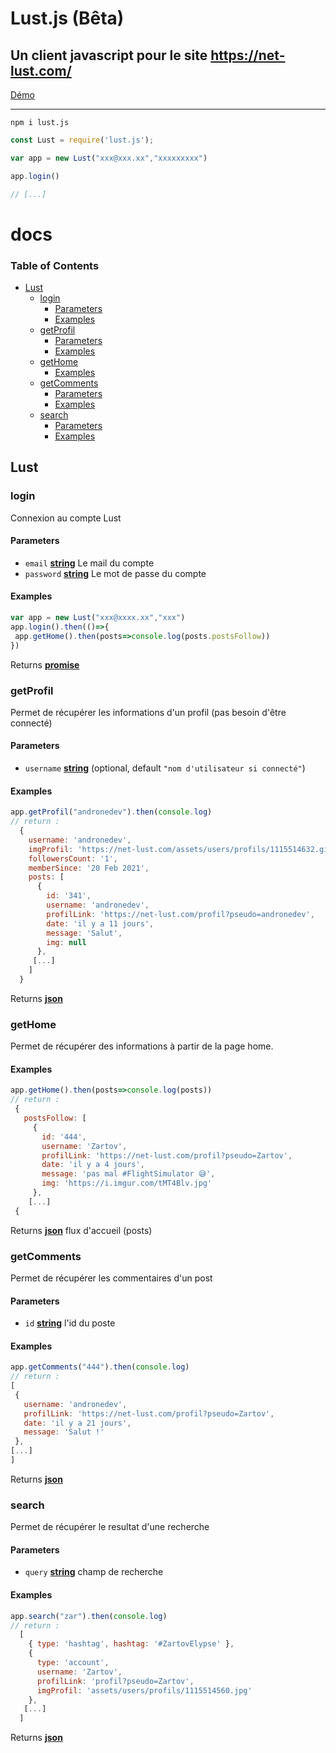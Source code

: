 # Lust.js (Bêta)

## Un client javascript pour le site <https://net-lust.com/>
[Démo](https://replit.com/@andronedev/lustjs-demo)
<hr/>

`npm i lust.js`

```js
const Lust = require('lust.js');

var app = new Lust("xxx@xxx.xx","xxxxxxxxx")

app.login()

// [...]
```

# docs

<!-- Generated by documentation.js. Update this documentation by updating the source code. -->

### Table of Contents

-   [Lust](#lust)
    -   [login](#login)
        -   [Parameters](#parameters)
        -   [Examples](#examples)
    -   [getProfil](#getprofil)
        -   [Parameters](#parameters-1)
        -   [Examples](#examples-1)
    -   [getHome](#gethome)
        -   [Examples](#examples-2)
    -   [getComments](#getcomments)
        -   [Parameters](#parameters-2)
        -   [Examples](#examples-3)
    -   [search](#search)
        -   [Parameters](#parameters-3)
        -   [Examples](#examples-4)

## Lust

### login

Connexion au compte Lust

#### Parameters

-   `email` **[string](https://developer.mozilla.org/docs/Web/JavaScript/Reference/Global_Objects/String)** Le mail du compte
-   `password` **[string](https://developer.mozilla.org/docs/Web/JavaScript/Reference/Global_Objects/String)** Le mot de passe du compte

#### Examples

```javascript
var app = new Lust("xxx@xxxx.xx","xxx")
app.login().then(()=>{
 app.getHome().then(posts=>console.log(posts.postsFollow))
})
```

Returns **[promise](https://developer.mozilla.org/docs/Web/JavaScript/Reference/Global_Objects/Promise)** 

### getProfil

Permet de récupérer les informations d'un profil
(pas besoin d'être connecté)

#### Parameters

-   `username` **[string](https://developer.mozilla.org/docs/Web/JavaScript/Reference/Global_Objects/String)**  (optional, default `"nom d'utilisateur si connecté"`)

#### Examples

```javascript
app.getProfil("andronedev").then(console.log)
// return :
  {
    username: 'andronedev',
    imgProfil: 'https://net-lust.com/assets/users/profils/1115514632.gif',
    followersCount: '1',
    memberSince: '20 Feb 2021',
    posts: [
      {
        id: '341',
        username: 'andronedev',
        profilLink: 'https://net-lust.com/profil?pseudo=andronedev',
        date: 'il y a 11 jours',
        message: 'Salut',
        img: null
      },
     [...]
    ]
  }
```

Returns **[json](https://developer.mozilla.org/docs/Web/JavaScript/Reference/Global_Objects/JSON)** 

### getHome

Permet de récupérer des informations à partir de la page home.

#### Examples

```javascript
app.getHome().then(posts=>console.log(posts))
// return :
 {
   postsFollow: [
     {
       id: '444',
       username: 'Zartov',
       profilLink: 'https://net-lust.com/profil?pseudo=Zartov',
       date: 'il y a 4 jours',
       message: 'pas mal #FlightSimulator 😅',
       img: 'https://i.imgur.com/tMT4Blv.jpg'
     },
    [...]
 {
```

Returns **[json](https://developer.mozilla.org/docs/Web/JavaScript/Reference/Global_Objects/JSON)** flux d'accueil (posts)

### getComments

Permet de récupérer les commentaires d'un post

#### Parameters

-   `id` **[string](https://developer.mozilla.org/docs/Web/JavaScript/Reference/Global_Objects/String)** l'id du poste

#### Examples

```javascript
app.getComments("444").then(console.log)
// return :
[
 {
   username: 'andronedev',
   profilLink: 'https://net-lust.com/profil?pseudo=Zartov',
   date: 'il y a 21 jours',
   message: 'Salut !'
 },
[...]
]
```

Returns **[json](https://developer.mozilla.org/docs/Web/JavaScript/Reference/Global_Objects/JSON)** 

### search

Permet de récupérer le resultat d'une recherche

#### Parameters

-   `query` **[string](https://developer.mozilla.org/docs/Web/JavaScript/Reference/Global_Objects/String)** champ de recherche

#### Examples

```javascript
app.search("zar").then(console.log)
// return :
  [
    { type: 'hashtag', hashtag: '#ZartovElypse' },
    {
      type: 'account',
      username: 'Zartov',
      profilLink: 'profil?pseudo=Zartov',
      imgProfil: 'assets/users/profils/1115514560.jpg'
    },
   [...]
  ]
```

Returns **[json](https://developer.mozilla.org/docs/Web/JavaScript/Reference/Global_Objects/JSON)** 
